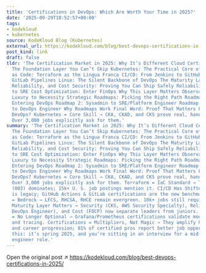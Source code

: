 ```yaml
---
title: 'Certifications in DevOps: Which Are Worth Your Time in 2025?'
date: '2025-09-29T18:52:57+00:00'
tags:
- kodekloud
- kubernetes
source: KodeKloud Blog (Kubernetes)
external_url: https://kodekloud.com/blog/best-devops-certifications-in-2025/
post_kind: link
draft: false
tldr: 'The Certification Market in 2025: Why It’s Different Cloud Certifications:
  The Foundation Layer You Can’t Skip Kubernetes: The Practical Core of DevOps Infrastructure
  as Code: Terraform as the Lingua Franca CI/CD: From Jenkins to GitHub Actions and
  GitLab Pipelines Linux: The Silent Backbone of DevOps The Maturity Layer: Security,
  Reliability, and Cost Security: Proving You Can Ship Safely Reliability: From DevOps
  to SRE Cost Optimization: Enter FinOps Why This Layer Matters Observability: From
  Luxury to Necessity Strategic Roadmaps: Picking the Right Path Roadmap 1: Beginners
  Entering DevOps Roadmap 2: Sysadmin to SRE/Platform Engineer Roadmap 3: Developer
  to DevOps Engineer Why Roadmaps Work Final Word: Proof That Matters FAQ What is
  DevOps? Kubernetes = Core Skill → CKA, CKAD, and CKS prove real, hands-on expertise.
  Over 3,000 jobs explicitly ask for them.'
summary: 'The Certification Market in 2025: Why It’s Different Cloud Certifications:
  The Foundation Layer You Can’t Skip Kubernetes: The Practical Core of DevOps Infrastructure
  as Code: Terraform as the Lingua Franca CI/CD: From Jenkins to GitHub Actions and
  GitLab Pipelines Linux: The Silent Backbone of DevOps The Maturity Layer: Security,
  Reliability, and Cost Security: Proving You Can Ship Safely Reliability: From DevOps
  to SRE Cost Optimization: Enter FinOps Why This Layer Matters Observability: From
  Luxury to Necessity Strategic Roadmaps: Picking the Right Path Roadmap 1: Beginners
  Entering DevOps Roadmap 2: Sysadmin to SRE/Platform Engineer Roadmap 3: Developer
  to DevOps Engineer Why Roadmaps Work Final Word: Proof That Matters FAQ What is
  DevOps? Kubernetes = Core Skill → CKA, CKAD, and CKS prove real, hands-on expertise.
  Over 3,000 jobs explicitly ask for them. Terraform = IaC Standard → Terraform Associate
  (003) dominates; 15k+ U. S. job postings mention it. CI/CD Has Shifted → Jenkins
  is legacy; GitHub Actions & GitLab certifications are the new benchmarks. Linux
  = Bedrock → LFCS, RHCSA, RHCE remain evergreen. 10k+ jobs still require Linux fluency.
  Maturity Layer Matters → Security (CKS, AWS Security Specialty), Reliability (Google
  DevOps Engineer), and Cost (FOCP) now separate leaders from juniors. Observability
  = No Longer Optional → Grafana/Prometheus certifications validate modern monitoring
  and tracing. Certifications = Multipliers, Not Magic → They amplify hands-on skills
  and career progression; 81% of certified pros report better job opportunities. Picture
  this: it’s spring 2025, and you’re sitting in an interview for a mid-to-senior DevOps
  engineer role.'
---
```

Open the original post ↗ https://kodekloud.com/blog/best-devops-certifications-in-2025/
